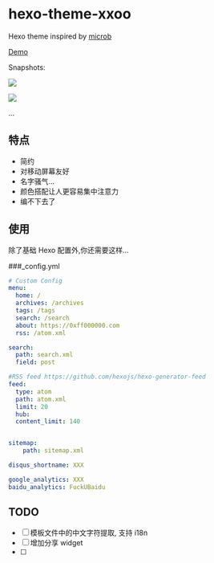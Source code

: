 # hexo-theme-xxoo

Hexo theme inspired by [microb](https://github.com/microacup/hexo-theme-micorb) 

[Demo](https://blog.0xff000000.com)

Snapshots: 

![](http://7xr586.com1.z0.glb.clouddn.com/images/dwkif.png)

![](http://7xr586.com1.z0.glb.clouddn.com/images/nvmnx.png)

...

## 特点

- 简约
- 对移动屏幕友好
- 名字骚气...
- 颜色搭配让人更容易集中注意力
- 编不下去了


## 使用
除了基础 Hexo 配置外,你还需要这样...

###_config.yml
```yml
# Custom Config
menu:
  home: /
  archives: /archives
  tags: /tags
  search: /search
  about: https://0xff000000.com
  rss: /atom.xml

search:
  path: search.xml
  field: post

#RSS feed https://github.com/hexojs/hexo-generator-feed
feed:
  type: atom
  path: atom.xml
  limit: 20
  hub:
  content_limit: 140


sitemap:
    path: sitemap.xml

disqus_shortname: XXX

google_analytics: XXX
baidu_analytics: FuckUBaidu
```

## TODO
- [ ] 模板文件中的中文字符提取, 支持 i18n
- [ ] 增加分享 widget
- [ ]